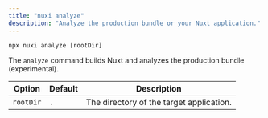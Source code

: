 ```yaml
---
title: "nuxi analyze"
description: "Analyze the production bundle or your Nuxt application."
---
```


```{bash}
npx nuxi analyze [rootDir]
```

The `analyze` command builds Nuxt and analyzes the production bundle (experimental).

Option        | Default          | Description
-------------------------|-----------------|------------------
`rootDir` | `.` | The directory of the target application.
